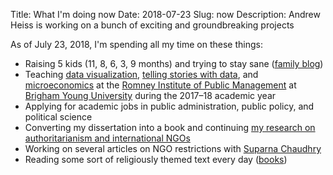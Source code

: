 Title: What I'm doing now
Date: 2018-07-23
Slug: now
Description: Andrew Heiss is working on a bunch of exciting and groundbreaking projects

As of July 23, 2018, I'm spending all my time on these things:

* Raising 5 kids (11, 8, 6, 3, 9 months) and trying to stay sane ([family blog](http://www.heissatopia.com/))
* Teaching [data visualization](https://datavizf17.classes.andrewheiss.com/), [telling stories with data](https://storiesf17.classes.andrewheiss.com/), and [microeconomics](https://econw18.classes.andrewheiss.com/) at the [Romney Institute of Public Management](https://marriottschool.byu.edu/mpa/) at [Brigham Young University](https://home.byu.edu/home/) during the 2017–18 academic year
* Applying for academic jobs in public administration, public policy, and political science
* Converting my dissertation into a book and continuing [my research on authoritarianism and international NGOs](https://www.ingoresearch.org/)
* Working on several articles on NGO restrictions with [Suparna Chaudhry](http://www.suparnachaudhry.com/)
* Reading some sort of religiously themed text every day ([books](https://www.goodreads.com/review/list/2733632-andrew-heiss?shelf=religious))
